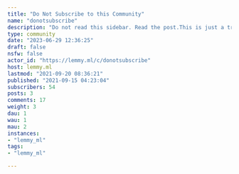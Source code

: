 ```yaml
---
title: "Do Not Subscribe to this Community" 
name: "donotsubscribe"
description: "Do not read this sidebar. Read the post.This is just a troll community. Hopefully, the admins wont delete this. LOL"
type: community
date: "2023-06-29 12:36:25"
draft: false
nsfw: false
actor_id: "https://lemmy.ml/c/donotsubscribe"
host: lemmy.ml
lastmod: "2021-09-20 08:36:21"
published: "2021-09-15 04:23:04"
subscribers: 54
posts: 3
comments: 17
weight: 3
dau: 1
wau: 1
mau: 2
instances:
- "lemmy_ml"
tags: 
- "lemmy_ml"

---
```

